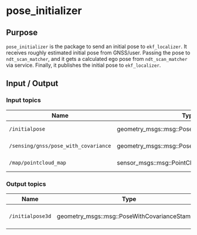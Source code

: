 # pose_initializer

## Purpose

`pose_initializer` is the package to send an initial pose to `ekf_localizer`.
It receives roughly estimated initial pose from GNSS/user.
Passing the pose to `ndt_scan_matcher`, and it gets a calculated ego pose from `ndt_scan_matcher` via service.
Finally, it publishes the initial pose to `ekf_localizer`.

## Input / Output

### Input topics

| Name                                 | Type                                          | Description            |
| ------------------------------------ | --------------------------------------------- | ---------------------- |
| `/initialpose`                       | geometry_msgs::msg::PoseWithCovarianceStamped | initial pose from rviz |
| `/sensing/gnss/pose_with_covariance` | geometry_msgs::msg::PoseWithCovarianceStamped | pose from gnss         |
| `/map/pointcloud_map`        | sensor_msgs::msg::PointCloud2                 | pointcloud map         |

### Output topics

| Name             | Type                                          | Description                 |
| ---------------- | --------------------------------------------- | --------------------------- |
| `/initialpose3d` | geometry_msgs::msg::PoseWithCovarianceStamped | calculated initial ego pose |
